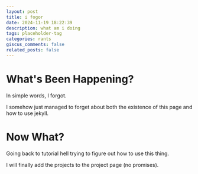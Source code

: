 ```yaml
---
layout: post
title: i fogor
date: 2024-11-19 18:22:39
description: what am i doing
tags: placeholder-tag
categories: rants
giscus_comments: false
related_posts: false
---
```


# What's Been Happening?

In simple words, I forgot.

I somehow just managed to forget about both the existence of this page and how to use jekyll.

# Now What?

Going back to tutorial hell trying to figure out how to use this thing.

I will finally add the projects to the project page (no promises).
